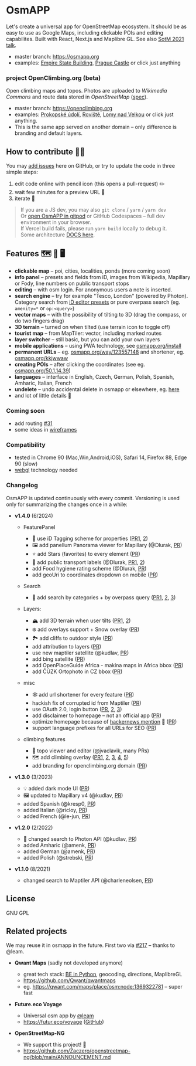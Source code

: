 # OsmAPP

Let's create a universal app for OpenStreetMap ecosystem.
It should be as easy to use as Google Maps, including clickable POIs and editing capabilites.
Built with React, Next.js and Maplibre GL.
See also [SotM 2021 talk](https://github.com/zbycz/osmapp-talk).

- master branch: https://osmapp.org
- examples: [Empire State Building](https://osmapp.org/way/34633854#17.00/40.7483/-73.9864), [Prague Castle](https://osmapp.org/relation/3312247#17.00/50.0900/14.4000) or click just anything

### project OpenClimbing.org (beta)

Open climbing maps and topos. Photos are uploaded to _Wikimedia Commons_ and route data stored in _OpenStreetMap_ ([spec](https://wiki.openstreetmap.org/wiki/Key:wikimedia_commons:path)).

- master branch: https://openclimbing.org
- examples: [Prokopské údolí](https://openclimbing.org/relation/17262674),
  [Roviště](https://openclimbing.org/relation/17130100),
  [Lomy nad Velkou](https://openclimbing.org/relation/17089246) or click just anything.
- This is the same app served on another domain – only difference is branding and default layers.

## How to contribute 🐱‍💻

You may [add issues](https://github.com/zbycz/osmapp/issues) here on GitHub, or try to update the code in three simple steps:

1. edit code online with pencil icon (this opens a pull-request) ✏️
2. wait few minutes for a preview URL 💬
3. iterate 🔁

> If you are a JS dev, you may also `git clone` / `yarn` / `yarn dev` \
> Or [open OsmAPP in gitpod](https://gitpod.io/#https://github.com/zbycz/osmapp) or GitHub Codespaces – full dev environment in your browser. \
> If Vercel build fails, please run `yarn build` locally to debug it. \
> Some architecture [DOCS here](./DOCS.md).

## Features 🗺 📱 🖥

- **clickable map** – poi, cities, localities, ponds (more coming soon)
- **info panel** – presets and fields from iD, images from Wikipedia, Mapillary or Fody, line numbers on public transport stops
- **editing** – with osm login. For anonymous users a note is inserted.
- **search engine** – try for example "Tesco, London" (powered by Photon).
  Category search from [iD editor presets](https://github.com/openstreetmap/id-tagging-schema)
  or pure overpass search (eg. `amenity=*` or `op:<query>`)
- **vector maps** – with the possibility of tilting to 3D (drag the compass, or do two fingers drag)
- **3D terrain** – turned on when tilted (use terrain icon to toggle off)
- **tourist map** – from MapTiler: vector, including marked routes
- **layer switcher** – still basic, but you can add your own layers
- **mobile applications** – using PWA technology, see [osmapp.org/install](https://osmapp.org/install)
- **permanent URLs** – eg. [osmapp.org/way/123557148](https://osmapp.org/way/123557148) and shortener, eg. [osmapp.org/kkjwwaw](https://osmapp.org/kkjwwaw)
- **creating POIs** – after clicking the coordinates (see eg. [osmapp.org/50.1,14.39](https://osmapp.org/50.1,14.39))
- **languages** – interface in English, Czech, German, Polish, Spanish, Amharic, Italian, French
- **undelete** – undo accidental delete in osmapp or elsewhere, eg. [here](https://osmapp.org/node/1219767385)
- and lot of little details 🙂

### Coming soon

- add routing [#31](https://github.com/zbycz/osmapp/issues/31)
- some ideas in [wireframes](https://drive.google.com/drive/folders/0B7awz2fKhg6yQ0JqTjhJRFV5aEE?resourcekey=0-NwX0M0KC3u85IGGyFonJAA&usp=sharing)

### Compatibility

- tested in Chrome 90 (Mac,Win,Android,iOS), Safari 14, Firefox 88, Edge 90 (slow)
- [webgl](https://caniuse.com/webgl) technology needed

### Changelog

OsmAPP is updated continuously with every commit. Versioning is used only for summarizing the changes once in a while:

- **v1.4.0** (6/2024)

  - FeaturePanel

    - 🎉 use iD Tagging scheme for properties ([PR1](https://github.com/zbycz/osmapp/pull/131), [2](https://github.com/zbycz/osmapp/pull/197))
    - 🖼 add panellum Panorama viewer for Mapillary (@Dlurak, [PR](https://github.com/zbycz/osmapp/pull/234))
    - ⭐️ add Stars (favorites) to every element ([PR](https://github.com/zbycz/osmapp/pull/229))
    - 🚌 add public transport labels (@Dlurak, [PR1](https://github.com/zbycz/osmapp/pull/175), [2](https://github.com/zbycz/osmapp/pull/187))
    - add Food hygiene rating scheme (@Dlurak, [PR](https://github.com/zbycz/osmapp/pull/179))
    - add geoUri to coordinates dropdown on mobile ([PR](https://github.com/zbycz/osmapp/pull/153))

  - Search

    - 🔎 add search by categories + by overpass query ([PR1](https://github.com/zbycz/osmapp/pull/186), [2](https://github.com/zbycz/osmapp/pull/192), [3](https://github.com/zbycz/osmapp/pull/213))

  - Layers:

    - 🏔️ add 3D terrain when user tilts ([PR1](https://github.com/zbycz/osmapp/pull/184), [2](https://github.com/zbycz/osmapp/pull/193))
    - ❄️ add overlays support + Snow overlay ([PR](https://github.com/zbycz/osmapp/pull/244))
    - 🏞️ add cliffs to outdoor style ([PR](https://github.com/zbycz/osmapp/pull/264))
    - add attribution to layers ([PR](https://github.com/zbycz/osmapp/pull/154))
    - use new maptiler satellite (@kudlav, [PR](https://github.com/zbycz/osmapp/pull/151))
    - add bing satellite ([PR](https://github.com/zbycz/osmapp/pull/155))
    - add OpenPlaceGuide Africa - makina maps in Africa bbox ([PR](https://github.com/zbycz/osmapp/pull/205))
    - add ČÚZK Ortophoto in CZ bbox ([PR](https://github.com/zbycz/osmapp/pull/245))

  - misc

    - 🕸️ add url shortener for every feature ([PR](https://github.com/zbycz/osmapp/pull/290))
    - hackish fix of corrupted id from Maptiler ([PR](https://github.com/zbycz/osmapp/pull/230))
    - use OAuth 2.0, login button ([PR](https://github.com/zbycz/osmapp/pull/235), [2](https://github.com/zbycz/osmapp/pull/316), [3](https://github.com/zbycz/osmapp/pull/355))
    - add disclaimer to homepage – not an official app ([PR](https://github.com/zbycz/osmapp/pull/233))
    - optimize homepage because of [hackernews mention](https://news.ycombinator.com/item?id=38795559) 🥰 ([PR](https://github.com/zbycz/osmapp/pull/219))
    - support language prefixes for all URLs for SEO ([PR](https://github.com/zbycz/osmapp/pull/141))

  - climbing features
    - 🧗 topo viewer and editor (@jvaclavik, many PRs)
    - 🗺️ add climbing overlay ([PR1](https://github.com/zbycz/osmapp/pull/295), [2](https://github.com/zbycz/osmapp/pull/294), [3](https://github.com/zbycz/osmapp/pull/293), [4](https://github.com/zbycz/osmapp/pull/292), [5](https://github.com/zbycz/osmapp/pull/344))
    - add branding for openclimbing.org domain ([PR](https://github.com/zbycz/osmapp/pull/263))

- **v1.3.0** (3/2023)

  - 💡 added dark mode UI ([PR](https://github.com/zbycz/osmapp/pull/137))
  - 🖼 updated to Mapillary v4 (@kudlav, [PR](https://github.com/zbycz/osmapp/pull/113))
  - added Spanish (@kresp0, [PR](https://github.com/zbycz/osmapp/pull/115))
  - added Italian (@ricloy, [PR](https://github.com/zbycz/osmapp/pull/108))
  - added French (@le-jun, [PR](https://github.com/zbycz/osmapp/pull/101))

- **v1.2.0** (2/2022)

  - 🔎 changed search to Photon API (@kudlav, [PR](https://github.com/zbycz/osmapp/pull/84))
  - added Amharic (@amenk, [PR](https://github.com/zbycz/osmapp/pull/89))
  - added German (@amenk, [PR](https://github.com/zbycz/osmapp/pull/88))
  - added Polish (@strebski, [PR](https://github.com/zbycz/osmapp/pull/77))

- **v1.1.0** (8/2021)
  - changed search to Maptiler API (@charleneolsen, [PR](https://github.com/zbycz/osmapp/pull/57))

## License

GNU GPL

## Related projects

We may reuse it in osmapp in the future. First two via [#217](https://github.com/zbycz/osmapp/issues/217) – thanks to @leam.

- **Qwant Maps** (sadly not developed anymore)

  - great tech stack: [BE in Python](https://github.com/Qwant/idunn), geocoding, directions, MaplibreGL
  - https://github.com/Qwant/qwantmaps
  - eg. https://qwant.com/maps/place/osm:node:1369322781 – super fast

- **Future.eco Voyage**

  - Universal osm app by [@leam](https://github.com/laem)
  - https://futur.eco/voyage ([GitHub](https://github.com/laem/futureco/tree/master/app/voyage))

- **OpenStreetMap-NG**
  - We support this project! 🤞
  - https://github.com/Zaczero/openstreetmap-ng/blob/main/ANNOUNCEMENT.md
